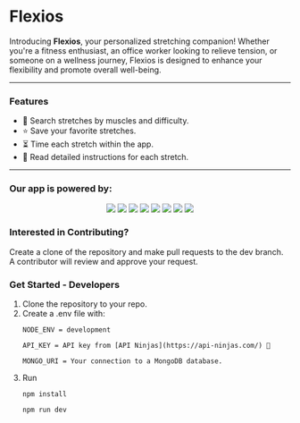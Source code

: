 # Flexios

Introducing **Flexios**, your personalized stretching companion! Whether you're a fitness enthusiast, an office worker looking to relieve tension, or someone on a wellness journey, Flexios is designed to enhance your flexibility and promote overall well-being.

- - - 

### Features 
- 🔎 Search stretches by muscles and difficulty.
- ⭐️ Save your favorite stretches. 
- ⏳ Time each stretch within the app. 
- 📖 Read detailed instructions for each stretch. 

- - -

### Our app is powered by: 
<div align="center">
   <img src='https://img.shields.io/badge/javascript-yellow?style=for-the-badge&logo=javascript&logoColor=white&color=yellow'/>
   <img src='https://img.shields.io/badge/react-js?style=for-the-badge&logo=react&logoColor=white&color=black'/>
   <img src='https://img.shields.io/badge/node-red?style=for-the-badge&logo=nodedotjs&logoColor=white&color=green'/>
   <img src='https://img.shields.io/badge/Express-black?style=for-the-badge&logo=express&logoColor=white&color=black)' />
   <img src='https://img.shields.io/badge/Jest-purple?style=for-the-badge&logo=jest'/>
   <img src='https://img.shields.io/badge/SASS-gold?style=for-the-badge&logo=sass'/>
   <img src="https://img.shields.io/badge/MongoDB-green?style=for-the-badge&logo=mongodb&logoColor=white">
   <img src="https://img.shields.io/badge/brcypt-blue?style=for-the-badge&color=purple">
</div>

### Interested in Contributing?

Create a clone of the repository and make pull requests to the dev branch. A contributor will review and approve your request. 

### Get Started - Developers

1. Clone the repository to your repo. 
2. Create a .env file with:
      ```
      NODE_ENV = development

      API_KEY = API key from [API Ninjas](https://api-ninjas.com/) 🥷
      
      MONGO_URI = Your connection to a MongoDB database. 
      ```
3. Run
   ```
   npm install
   ```
   ```
   npm run dev
   ```
